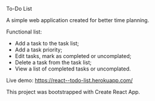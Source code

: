 To-Do List

A simple web application created for better time planning.

Functional list:

- Add a task to the task list;
- Add a task priority;
- Edit tasks, mark as completed or uncomplated;
- Delete a task from the task list;
- View a list of completed tasks or uncomplated.


Live demo: https://react--todo-list.herokuapp.com/


This project was bootstrapped with Create React App.
